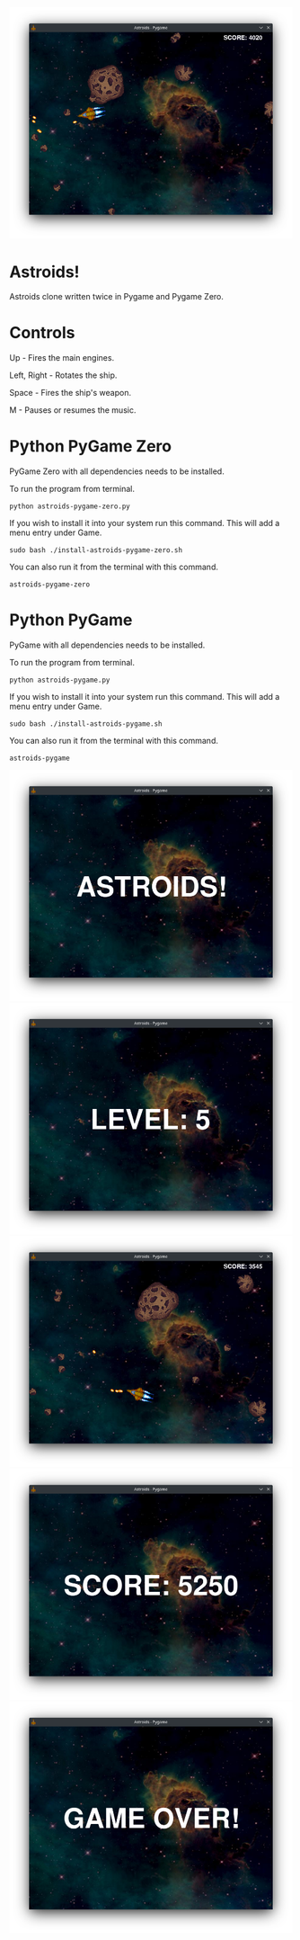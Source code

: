 ![Screenshot](screenshots/Astroids2.png)
# Astroids!

Astroids clone written twice in Pygame and Pygame Zero.


# Controls

Up - Fires the main engines.

Left, Right - Rotates the ship.

Space - Fires the ship's weapon.

M - Pauses or resumes the music.


# Python PyGame Zero

PyGame Zero with all dependencies needs to be installed.

To run the program from terminal.

    python astroids-pygame-zero.py


If you wish to install it into your system run this command. This will add a menu entry under Game.

    sudo bash ./install-astroids-pygame-zero.sh


You can also run it from the terminal with this command.

    astroids-pygame-zero


# Python PyGame

PyGame with all dependencies needs to be installed.

To run the program from terminal.

    python astroids-pygame.py


If you wish to install it into your system run this command. This will add a menu entry under Game.

    sudo bash ./install-astroids-pygame.sh


You can also run it from the terminal with this command.

    astroids-pygame

![Screenshot](screenshots/Astroids3.png)
![Screenshot](screenshots/Astroids4.png)
![Screenshot](screenshots/Astroids5.png)
![Screenshot](screenshots/Astroids6.png)
![Screenshot](screenshots/Astroids7.png)

